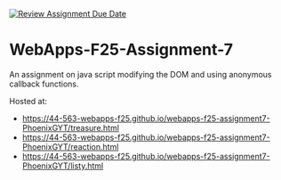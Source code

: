 [![Review Assignment Due Date](https://classroom.github.com/assets/deadline-readme-button-22041afd0340ce965d47ae6ef1cefeee28c7c493a6346c4f15d667ab976d596c.svg)](https://classroom.github.com/a/ltUcE4Dk)
# WebApps-F25-Assignment-7
An assignment on java script modifying the DOM and using anonymous callback functions.

Hosted at:
* https://44-563-webapps-f25.github.io/webapps-f25-assignment7-PhoenixGYT/treasure.html
* https://44-563-webapps-f25.github.io/webapps-f25-assignment7-PhoenixGYT/reaction.html
* https://44-563-webapps-f25.github.io/webapps-f25-assignment7-PhoenixGYT/listy.html
